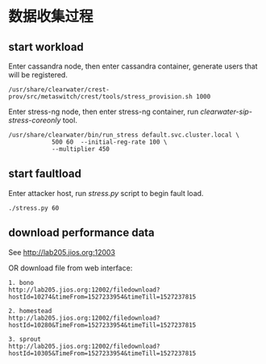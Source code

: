# 数据收集过程
## start workload
Enter cassandra node, then enter cassandra container, generate users that will be registered.
```
/usr/share/clearwater/crest-prov/src/metaswitch/crest/tools/stress_provision.sh 1000
```

Enter stress-ng node, then enter stress-ng container, run *clearwater-sip-stress-coreonly* tool.
```
/usr/share/clearwater/bin/run_stress default.svc.cluster.local \
            500 60  --initial-reg-rate 100 \
            --multiplier 450 
```

## start faultload
Enter attacker host, run *stress.py* script to begin fault load.
```
./stress.py 60
```

## download performance data
See http://lab205.jios.org:12003

OR download file from web interface:

```
1. bono
http://lab205.jios.org:12002/filedownload?hostId=10274&timeFrom=1527233954&timeTill=1527237815

2. homestead
http://lab205.jios.org:12002/filedownload?hostId=10280&TimeFrom=1527233954&timeTill=1527237815

3. sprout
http://lab205.jios.org:12002/filedownload?hostId=10305&TimeFrom=1527233954&timeTill=1527237815
```
